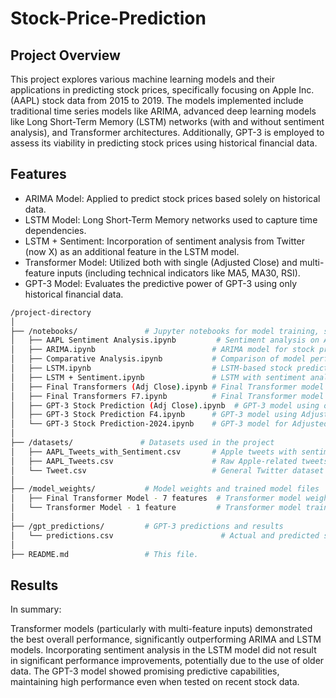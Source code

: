 # Stock-Price-Prediction

## Project Overview

This project explores various machine learning models and their applications in predicting stock prices, specifically focusing on Apple Inc. (AAPL) stock data from 2015 to 2019. The models implemented include traditional time series models like ARIMA, advanced deep learning models like Long Short-Term Memory (LSTM) networks (with and without sentiment analysis), and Transformer architectures. Additionally, GPT-3 is employed to assess its viability in predicting stock prices using historical financial data.

## Features

- ARIMA Model: Applied to predict stock prices based solely on historical data.
- LSTM Model: Long Short-Term Memory networks used to capture time dependencies.
- LSTM + Sentiment: Incorporation of sentiment analysis from Twitter (now X) as an additional feature in the LSTM model.
- Transformer Model: Utilized both with single (Adjusted Close) and multi-feature inputs (including technical indicators like MA5, MA30, RSI).
- GPT-3 Model: Evaluates the predictive power of GPT-3 using only historical financial data.

```bash
/project-directory
│
├── /notebooks/               # Jupyter notebooks for model training, sentiment analysis, and comparison
│   ├── AAPL Sentiment Analysis.ipynb         # Sentiment analysis on Apple-related tweets.
│   ├── ARIMA.ipynb                          # ARIMA model for stock price prediction.
│   ├── Comparative Analysis.ipynb           # Comparison of model performances using various metrics.
│   ├── LSTM.ipynb                           # LSTM-based stock prediction model.
│   ├── LSTM + Sentiment.ipynb               # LSTM with sentiment analysis for stock prediction.
│   ├── Final Transformers (Adj Close).ipynb # Final Transformer model using only Adjusted Close Price for prediction.
│   ├── Final Transformers F7.ipynb          # Final Transformer model using 7 features for prediction.
│   ├── GPT-3 Stock Prediction (Adj Close).ipynb  # GPT-3 model using only Adjusted Close Price for prediction.
│   ├── GPT-3 Stock Prediction F4.ipynb      # GPT-3 model using Adjusted Close Price, MA(5), MA(30), and RSI for prediction.
│   └── GPT-3 Stock Prediction-2024.ipynb    # GPT-3 model for Adjusted Close Price prediction on 2024 test data.
│
├── /datasets/               # Datasets used in the project
│   ├── AAPL_Tweets_with_Sentiment.csv       # Apple tweets with sentiment scores.
│   ├── AAPL_Tweets.csv                      # Raw Apple-related tweets data.
│   └── Tweet.csv                            # General Twitter dataset related to financial tweets.
│
├── /model_weights/           # Model weights and trained model files
│   ├── Final Transformer Model - 7 features  # Transformer model weights and architecture for further analysis using 7 features.
│   └── Transformer Model - 1 feature         # Transformer model trained using only Adjusted Close Price (1 feature).
│
├── /gpt_predictions/         # GPT-3 predictions and results
│   └── predictions.csv                        # Actual and predicted scores using the GPT-3 model.
│
├── README.md                 # This file.

```


## Results

In summary:

Transformer models (particularly with multi-feature inputs) demonstrated the best overall performance, significantly outperforming ARIMA and LSTM models. 
Incorporating sentiment analysis in the LSTM model did not result in significant performance improvements, potentially due to the use of older data.
The GPT-3 model showed promising predictive capabilities, maintaining high performance even when tested on recent stock data.
